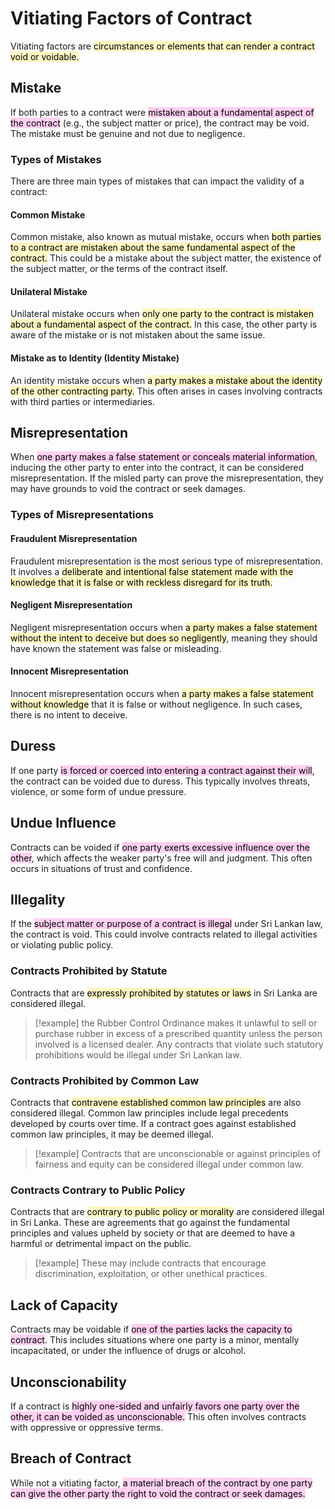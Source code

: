# Vitiating Factors of Contract

Vitiating factors are <mark style="background: #FFF3A3A6;">circumstances or elements that can render a contract void or voidable.</mark>

## Mistake

If both parties to a contract were <mark style="background: #FFB8EBA6;">mistaken about a fundamental aspect of the contract</mark> (e.g., the subject matter or price), the contract may be void. The mistake must be genuine and not due to negligence.

### Types of Mistakes

There are three main types of mistakes that can impact the validity of a contract:

#### Common Mistake

Common mistake, also known as mutual mistake, occurs when <mark style="background: #FFF3A3A6;">both parties to a contract are mistaken about the same fundamental aspect of the contract.</mark> This could be a mistake about the subject matter, the existence of the subject matter, or the terms of the contract itself.

#### Unilateral Mistake

Unilateral mistake occurs when <mark style="background: #FFF3A3A6;">only one party to the contract is mistaken about a fundamental aspect of the contract.</mark> In this case, the other party is aware of the mistake or is not mistaken about the same issue.

#### Mistake as to Identity (Identity Mistake)
   
An identity mistake occurs when <mark style="background: #FFF3A3A6;">a party makes a mistake about the identity of the other contracting party.</mark> This often arises in cases involving contracts with third parties or intermediaries.

## Misrepresentation

When <mark style="background: #FFB8EBA6;">one party makes a false statement or conceals material information</mark>, inducing the other party to enter into the contract, it can be considered misrepresentation. If the misled party can prove the misrepresentation, they may have grounds to void the contract or seek damages.

### Types of Misrepresentations

#### Fraudulent Misrepresentation
 
Fraudulent misrepresentation is the most serious type of misrepresentation. It involves a <mark style="background: #FFF3A3A6;">deliberate and intentional false statement made with the knowledge that it is false or with reckless disregard for its truth.</mark>

#### Negligent Misrepresentation

Negligent misrepresentation occurs when <mark style="background: #FFF3A3A6;">a party makes a false statement without the intent to deceive but does so negligently</mark>, meaning they should have known the statement was false or misleading.

#### Innocent Misrepresentation

Innocent misrepresentation occurs when <mark style="background: #FFF3A3A6;">a party makes a false statement without knowledge</mark> that it is false or without negligence. In such cases, there is no intent to deceive.

## Duress

If one party <mark style="background: #FFB8EBA6;">is forced or coerced into entering a contract against their will</mark>, the contract can be voided due to duress. This typically involves threats, violence, or some form of undue pressure.

## Undue Influence

Contracts can be voided if <mark style="background: #FFB8EBA6;">one party exerts excessive influence over the other</mark>, which affects the weaker party's free will and judgment. This often occurs in situations of trust and confidence.

## Illegality

If the <mark style="background: #FFB8EBA6;">subject matter or purpose of a contract is illegal</mark> under Sri Lankan law, the contract is void. This could involve contracts related to illegal activities or violating public policy.

### Contracts Prohibited by Statute

Contracts that are <mark style="background: #FFF3A3A6;">expressly prohibited by statutes or laws</mark> in Sri Lanka are considered illegal. 

> [!example]
> the Rubber Control Ordinance makes it unlawful to sell or purchase rubber in excess of a prescribed quantity unless the person involved is a licensed dealer. Any contracts that violate such statutory prohibitions would be illegal under Sri Lankan law.

### Contracts Prohibited by Common Law

Contracts that <mark style="background: #FFF3A3A6;">contravene established common law principles</mark> are also considered illegal. Common law principles include legal precedents developed by courts over time. If a contract goes against established common law principles, it may be deemed illegal. 

> [!example]
> Contracts that are unconscionable or against principles of fairness and equity can be considered illegal under common law.


### Contracts Contrary to Public Policy

Contracts that are <mark style="background: #FFF3A3A6;">contrary to public policy or morality</mark> are considered illegal in Sri Lanka. These are agreements that go against the fundamental principles and values upheld by society or that are deemed to have a harmful or detrimental impact on the public. 

> [!example] 
> These may include contracts that encourage discrimination, exploitation, or other unethical practices.

## Lack of Capacity

Contracts may be voidable if <mark style="background: #FFB8EBA6;">one of the parties lacks the capacity to contract</mark>. This includes situations where one party is a minor, mentally incapacitated, or under the influence of drugs or alcohol.

## Unconscionability

If a contract is <mark style="background: #FFB8EBA6;">highly one-sided and unfairly favors one party over the other, it can be voided as unconscionable.</mark> This often involves contracts with oppressive or oppressive terms.

## Breach of Contract

While not a vitiating factor, <mark style="background: #FFB8EBA6;">a material breach of the contract by one party can give the other party the right to void the contract or seek damages.</mark>
